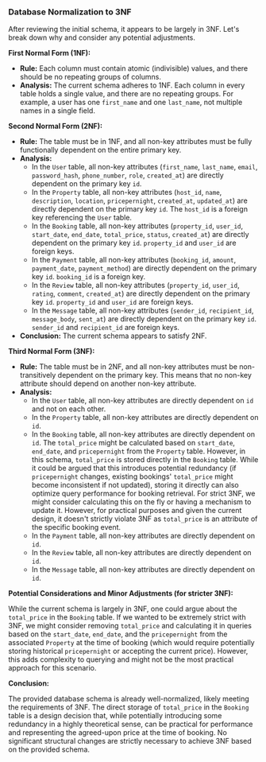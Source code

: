 ### Database Normalization to 3NF

After reviewing the initial schema, it appears to be largely in 3NF. Let's break down why and consider any potential adjustments.

**First Normal Form (1NF):**

* **Rule:** Each column must contain atomic (indivisible) values, and there should be no repeating groups of columns.
* **Analysis:** The current schema adheres to 1NF. Each column in every table holds a single value, and there are no repeating groups. For example, a user has one `first_name` and one `last_name`, not multiple names in a single field.

**Second Normal Form (2NF):**

* **Rule:** The table must be in 1NF, and all non-key attributes must be fully functionally dependent on the entire primary key.
* **Analysis:**
    * In the `User` table, all non-key attributes (`first_name`, `last_name`, `email`, `password_hash`, `phone_number`, `role`, `created_at`) are directly dependent on the primary key `id`.
    * In the `Property` table, all non-key attributes (`host_id`, `name`, `description`, `location`, `pricepernight`, `created_at`, `updated_at`) are directly dependent on the primary key `id`. The `host_id` is a foreign key referencing the `User` table.
    * In the `Booking` table, all non-key attributes (`property_id`, `user_id`, `start_date`, `end_date`, `total_price`, `status`, `created_at`) are directly dependent on the primary key `id`. `property_id` and `user_id` are foreign keys.
    * In the `Payment` table, all non-key attributes (`booking_id`, `amount`, `payment_date`, `payment_method`) are directly dependent on the primary key `id`. `booking_id` is a foreign key.
    * In the `Review` table, all non-key attributes (`property_id`, `user_id`, `rating`, `comment`, `created_at`) are directly dependent on the primary key `id`. `property_id` and `user_id` are foreign keys.
    * In the `Message` table, all non-key attributes (`sender_id`, `recipient_id`, `message_body`, `sent_at`) are directly dependent on the primary key `id`. `sender_id` and `recipient_id` are foreign keys.
* **Conclusion:** The current schema appears to satisfy 2NF.

**Third Normal Form (3NF):**

* **Rule:** The table must be in 2NF, and all non-key attributes must be non-transitively dependent on the primary key. This means that no non-key attribute should depend on another non-key attribute.
* **Analysis:**
    * In the `User` table, all non-key attributes are directly dependent on `id` and not on each other.
    * In the `Property` table, all non-key attributes are directly dependent on `id`.
    * In the `Booking` table, all non-key attributes are directly dependent on `id`. The `total_price` might be calculated based on `start_date`, `end_date`, and `pricepernight` from the `Property` table. However, in this schema, `total_price` is stored directly in the `Booking` table. While it could be argued that this introduces potential redundancy (if `pricepernight` changes, existing bookings' `total_price` might become inconsistent if not updated), storing it directly can also optimize query performance for booking retrieval. For strict 3NF, we might consider calculating this on the fly or having a mechanism to update it. However, for practical purposes and given the current design, it doesn't strictly violate 3NF as `total_price` is an attribute of the specific booking event.
    * In the `Payment` table, all non-key attributes are directly dependent on `id`.
    * In the `Review` table, all non-key attributes are directly dependent on `id`.
    * In the `Message` table, all non-key attributes are directly dependent on `id`.

**Potential Considerations and Minor Adjustments (for stricter 3NF):**

While the current schema is largely in 3NF, one could argue about the `total_price` in the `Booking` table. If we wanted to be extremely strict with 3NF, we might consider removing `total_price` and calculating it in queries based on the `start_date`, `end_date`, and the `pricepernight` from the associated `Property` at the time of booking (which would require potentially storing historical `pricepernight` or accepting the current price). However, this adds complexity to querying and might not be the most practical approach for this scenario.

**Conclusion:**

The provided database schema is already well-normalized, likely meeting the requirements of 3NF. The direct storage of `total_price` in the `Booking` table is a design decision that, while potentially introducing some redundancy in a highly theoretical sense, can be practical for performance and representing the agreed-upon price at the time of booking. No significant structural changes are strictly necessary to achieve 3NF based on the provided schema.
